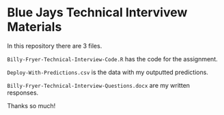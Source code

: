 # Blue Jays Technical Intervivew Materials

In this repository there are 3 files.

`Billy-Fryer-Technical-Interview-Code.R` has the code for the assignment.

`Deploy-With-Predictions.csv` is the data with my outputted predictions.

`Billy-Fryer-Technical-Interview-Questions.docx` are my written responses.

Thanks so much!
